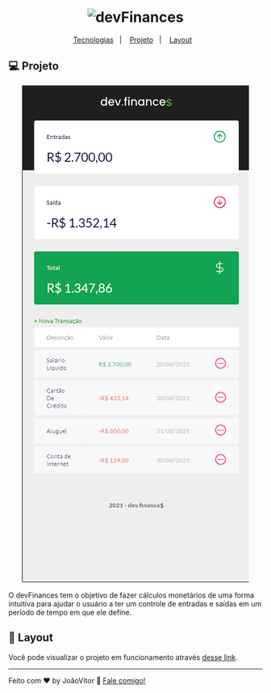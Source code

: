 <h1 align="center">
  <img src="assets/images/logo.png" alt="devFinances">
</h1>

<p align="center">
  <a href="#-tecnologias">Tecnologias</a>&nbsp;&nbsp;&nbsp;|&nbsp;&nbsp;&nbsp;
  <a href="#-projeto">Projeto</a>&nbsp;&nbsp;&nbsp;|&nbsp;&nbsp;&nbsp;
  <a href="#-layout">Layout</a>&nbsp;&nbsp;&nbsp;
</p>

## 💻 Projeto
<p align="center">
<img src="./screenshots/Responsiva.png">
</p>
O devFinances tem o objetivo de fazer cálculos monetários de uma forma intuitiva para ajudar o usuário a ter um controle de entradas e saídas em um período de tempo em que ele define.

## 🔖 Layout

Você pode visualizar o projeto em funcionamento através [desse link](https://joaovsz.github.io/Project-Finance/).

---

Feito com ♥ by JoãoVitor :wave: [Fale comigo!](mailto:joaovitor1713coin@gmail.com)
